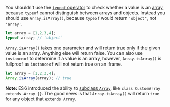 You shouldn't use the [`typeof` operator](/tutorials/fundamentals/typeof) to check whether a value is an [array](http://thecodebarbarian.com/the-80-20-guide-to-javascript-arrays.html), because `typeof` cannot distinguish between arrays and objects.
Instead you should use `Array.isArray()`, because `typeof` would return `'object'`, not `'array'`.

```javascript
let array = [1,2,3,4];
typeof array; // `object`
```

`Array.isArray()` takes one parameter and will return true only
if the given value is an array. Anything else will return false.
You can also use `instanceof` to determine if a value is an array,
however, `Array.isArray()` is fullproof as `instanceof` will
not return true on an iframe.

```javascript
let array = [1,2,3,4];
Array.isArray(array); // true
```

**Note:** ES6 introduced the ability to [subclass `Array`](http://thecodebarbarian.com/the-80-20-guide-to-javascript-arrays.html#subclassing-the-array-class), like `class CustomArray extends Array {}`.
The good news is that `Array.isArray()` will return `true` for any object that `extends Array`.
